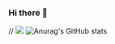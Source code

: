 ### Hi there 👋
// <img src="https://img.shields.io/badge/Python-3776AB?style=for-the-badge&logo=Python&logoColor=white">
![Anurag's GitHub stats](https://github-readme-stats.vercel.app/api?username=gradeten&show_icons=true&theme=radical)
